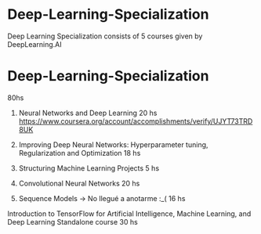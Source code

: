 # Deep-Learning-Specialization
Deep Learning Specialization consists of 5 courses given by DeepLearning.AI

# Deep-Learning-Specialization
80hs

1. Neural Networks and Deep Learning
20 hs
https://www.coursera.org/account/accomplishments/verify/UJYT73TRD8UK

2. Improving Deep Neural Networks: Hyperparameter tuning, Regularization and Optimization
18 hs

3. Structuring Machine Learning Projects
5 hs

4. Convolutional Neural Networks
20 hs

5. Sequence Models -> No llegué a anotarme :_(
16 hs


Introduction to TensorFlow for Artificial Intelligence, Machine Learning, and Deep Learning
Standalone course
30 hs
